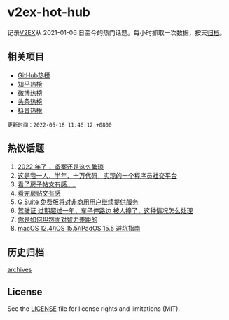 # v2ex-hot-hub

 记录[V2EX](https://www.v2ex.com/)从 2021-01-06 日至今的热门话题。每小时抓取一次数据，按天[归档](archives)。
 
 ## 相关项目

- [GitHub热榜](https://github.com/lonnyzhang423/github-hot-hub)
- [知乎热榜](https://github.com/lonnyzhang423/zhihu-hot-hub)
- [微博热榜](https://github.com/lonnyzhang423/weibo-hot-hub)
- [头条热榜](https://github.com/lonnyzhang423/toutiao-hot-hub)
- [抖音热榜](https://github.com/lonnyzhang423/douyin-hot-hub)


 `更新时间：2022-05-18 11:46:12 +0800`

## 热议话题

1. [2022 年了 ，备案还是这么繁琐](https://www.v2ex.com/t/853461)
1. [这是我一人、半年、十万代码，实现的一个程序员社交平台](https://www.v2ex.com/t/853486)
1. [看了房子帖文有感.....](https://www.v2ex.com/t/853485)
1. [看完房贴文有感](https://www.v2ex.com/t/853624)
1. [G Suite 免费版将对非商用用户继续提供服务](https://www.v2ex.com/t/853418)
1. [驾驶证 过期超过一年，车子停路边 被人撞了，这种情况怎么处理](https://www.v2ex.com/t/853546)
1. [你是如何坦然面对智力差距的](https://www.v2ex.com/t/853545)
1. [macOS 12.4/iOS 15.5/iPadOS 15.5 避坑指南](https://www.v2ex.com/t/853417)

## 历史归档

[archives](archives)

## License

See the [LICENSE](LICENSE) file for license rights and limitations (MIT).
